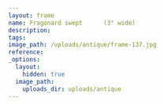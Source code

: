 ```yaml
---
layout: frame
name: Fragonard swept      (3" wide)
description:
tags:
image_path: /uploads/antique/frame-137.jpg
reference:
_options:
  layout:
    hidden: true
  image_path:
    uploads_dir: uploads/antique
---
```

